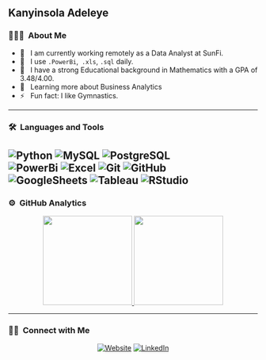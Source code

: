 ## Kanyinsola Adeleye

### 👨🏻‍💻 &nbsp;About Me

- 🤔 &nbsp; I am currently working remotely as a Data Analyst at SunFi.
- 🏦 &nbsp; I use ```.PowerBi```,``` .xls```, ```.sql``` daily.
- 💼 &nbsp; I have a strong Educational background in Mathematics with a GPA of 3.48/4.00.
- 🌱 &nbsp; Learning more about Business Analytics
- ⚡️ &nbsp; Fun fact: I like Gymnastics.

---

### 🛠 &nbsp;Languages and Tools

  ![Python](https://img.shields.io/badge/-Python-333333?style=flat&logo=python) 
  ![MySQL](https://img.shields.io/badge/-MySQL-333333?style=flat&logo=mysql)
  ![PostgreSQL](https://img.shields.io/badge/-PostgreSQL-333333?style=flat&logo=PostgreSQL)  
  ![PowerBi](https://img.shields.io/badge/-PowerBi-333333?style=flat&logo=PowerBi)
  ![Excel](https://img.shields.io/badge/-Excel-333333?style=flat&logo=Excel)
  ![Git](https://img.shields.io/badge/-Git-333333?style=flat&logo=git)
  ![GitHub](https://img.shields.io/badge/-GitHub-333333?style=flat&logo=github)  
  ![GoogleSheets](https://img.shields.io/badge/-Google%20Sheets-333333?style=flat&logo=Googlesheets)
  ![Tableau](https://img.shields.io/badge/-Tableau-E97627?style=flat&logo=Tableau&logoColor=007ACC)
  ![RStudio](https://img.shields.io/badge/-RStudio-75AADB?style=flat&logo=RStudio)
---

### ⚙️ &nbsp;GitHub Analytics

<p align="center">
<a href="https://github.com/kanyinsola-web">
  <img height="180em" src="https://github-readme-stats-eight-theta.vercel.app/api?username=kanyinsola-web&show_icons=true&theme=buefy&include_all_commits=true&count_private=true"/>
  <img height="180em" src="https://github-readme-stats-eight-theta.vercel.app/api/top-langs/?username=kanyinsola-web&layout=compact&langs_count=8&theme=buefy"/>
</a>
</p>

---

### 🤝🏻 &nbsp;Connect with Me 

<p align="center">
<a href="https://www.un.com/"><img alt="Website" src="https://img.shields.io/badge/website-KanyinsolaAdeleye.com-purple"></a>
<a href="https://www.linkedin.com/in/kanyinsola-adeleye-17767122b/"><img alt="LinkedIn" src="https://img.shields.io/badge/linkedin-KanyinsolaAdeleye-blue"></a>
</p>
